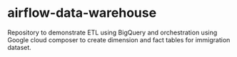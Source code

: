 # airflow-data-warehouse

Repository to demonstrate ETL using BigQuery and orchestration using Google cloud composer to create dimension and fact tables for immigration dataset.
